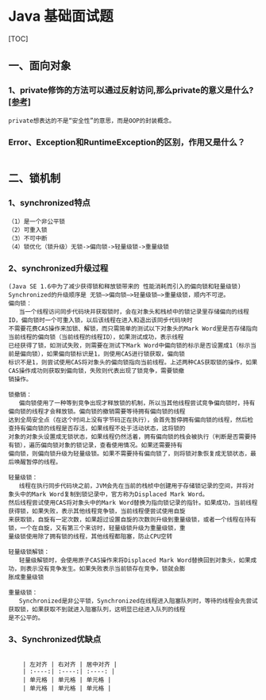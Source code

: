 # Java 基础面试题
[TOC]

## 一、面向对象

### 1、private修饰的方法可以通过反射访问,那么private的意义是什么? [[参考]](https://www.jianshu.com/p/a328cf491e06)
```
private想表达的不是“安全性”的意思，而是OOP的封装概念。
```
### Error、Exception和RuntimeException的区别，作用又是什么？

```
```
## 二、锁机制
### 1、synchronized特点
```
（1）是一个非公平锁
（2）可重入锁
（3）不可中断
（4）锁优化（锁升级）无锁->偏向锁->轻量级锁->重量级锁
```
### 2、synchronized升级过程
```
(Java SE 1.6中为了减少获得锁和释放锁带来的 性能消耗而引入的偏向锁和轻量级锁)
Synchronized的升级顺序是 无锁–>偏向锁–>轻量级锁–>重量级锁，顺内不可逆。
偏向锁：
   当一个线程访问同步代码块并获取锁时，会在对象头和栈桢中的锁记录里存储偏向的线程ID，偏向锁时一个可重入锁，以后该线程在进入和退出该同步代码块时
不需要花费CAS操作来加锁、解锁，而只需简单的测试以下对象头的Mark Word里是否存储指向当前线程的偏向锁（当前线程的线程ID），如果测试成功，表示线程
已经获得了锁，如测试失败，则需要在测试下Mark Word中偏向锁的标示是否设置成1（标示当前是偏向锁），如果偏向锁标识是1，则使用CAS进行锁获取，偏向锁
标识不是1，则尝试使用CAS将对象头的偏向锁指向当前线程。上述两种CAS获取锁的操作，如果CAS操作成功则获取到偏向锁，失败则代表出现了锁竞争，需要锁撤
销操作。

锁撤销：
   偏向锁使用了一种等到竞争出现才释放锁的机制，所以当其他线程尝试竞争偏向锁时，持有偏向锁的线程才会释放锁。偏向锁的撤销需要等待拥有偏向锁的线程
达到全局安全点（在这个时间上没有字节码正在执行），会首先暂停拥有偏向锁的线程，然后检查持有偏向锁的线程是否存活，如果线程不处于活动状态，这将锁的
对象的对象头设置成无锁状态，如果线程仍然活着，拥有偏向锁的栈会被执行（判断是否需要持有锁），遍历偏向锁对象的锁记录，查看使用情况。如果还需要持有
偏向锁，则偏向锁升级为轻量级锁。如果不需要持有偏向锁了，则将锁对象恢复成无锁状态，最后唤醒暂停的线程。

轻量级锁：
   线程在执行同步代码块之前，JVM会先在当前的栈桢中创建用于存储锁记录的空间，并将对象头中的Mark Word复制到锁记录中，官方称为Displaced Mark Word。
然后线程尝试使用CAS将对象头中的Mark Word替换为指向锁记录的指针。如果成功，当前线程获得锁，如果失败，表示其他线程竞争锁，当前线程便尝试使用自旋
来获取锁，自旋有一定次数，如果超过设置自旋的次数则升级到重量级锁，或者一个线程在持有锁，一个在自旋，又有第三个来访时，轻量级锁升级为重量级锁，重
量级锁使用除了拥有锁的线程，其他线程都阻塞，防止CPU空转

轻量级锁解锁：
   轻量级解锁时，会使用原子CAS操作来将Displaced Mark Word替换回到对象头，如果成功，则表示没有竞争发生。如果失败表示当前锁存在竞争，锁就会膨
胀成重量级锁

重量级锁：
   Synchronized是非公平锁，Synchronized在线程进入阻塞队列时，等待的线程会先尝试获取锁，如果获取不到就进入阻塞队列，这明显已经进入队列的线程
是不公平的。

```
### 3、Synchronized优缺点
```

    | 左对齐 | 右对齐 | 居中对齐 |
    | :----:| :----:| :----: |
    | 单元格 | 单元格 | 单元格 |
    | 单元格 | 单元格 | 单元格 |
```



